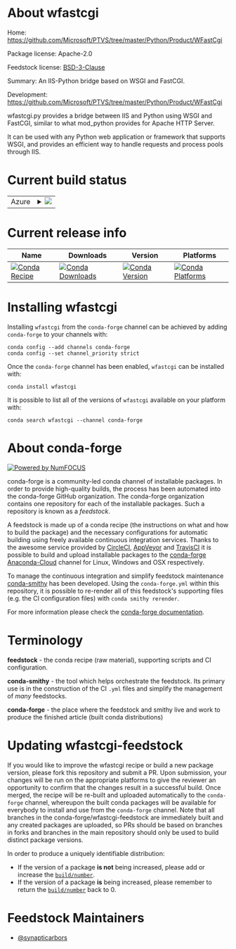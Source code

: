 About wfastcgi
==============

Home: https://github.com/Microsoft/PTVS/tree/master/Python/Product/WFastCgi

Package license: Apache-2.0

Feedstock license: [BSD-3-Clause](https://github.com/conda-forge/wfastcgi-feedstock/blob/master/LICENSE.txt)

Summary: An IIS-Python bridge based on WSGI and FastCGI.

Development: https://github.com/Microsoft/PTVS/tree/master/Python/Product/WFastCgi

wfastcgi.py provides a bridge between IIS and Python using WSGI and FastCGI, similar to
what mod_python provides for Apache HTTP Server.

It can be used with any Python web application or framework that supports WSGI, and provides
an efficient way to handle requests and process pools through IIS.


Current build status
====================


<table>
    
  <tr>
    <td>Azure</td>
    <td>
      <details>
        <summary>
          <a href="https://dev.azure.com/conda-forge/feedstock-builds/_build/latest?definitionId=5862&branchName=master">
            <img src="https://dev.azure.com/conda-forge/feedstock-builds/_apis/build/status/wfastcgi-feedstock?branchName=master">
          </a>
        </summary>
        <table>
          <thead><tr><th>Variant</th><th>Status</th></tr></thead>
          <tbody><tr>
              <td>win_64_python3.10.____cpython</td>
              <td>
                <a href="https://dev.azure.com/conda-forge/feedstock-builds/_build/latest?definitionId=5862&branchName=master">
                  <img src="https://dev.azure.com/conda-forge/feedstock-builds/_apis/build/status/wfastcgi-feedstock?branchName=master&jobName=win&configuration=win_64_python3.10.____cpython" alt="variant">
                </a>
              </td>
            </tr><tr>
              <td>win_64_python3.7.____73_pypy</td>
              <td>
                <a href="https://dev.azure.com/conda-forge/feedstock-builds/_build/latest?definitionId=5862&branchName=master">
                  <img src="https://dev.azure.com/conda-forge/feedstock-builds/_apis/build/status/wfastcgi-feedstock?branchName=master&jobName=win&configuration=win_64_python3.7.____73_pypy" alt="variant">
                </a>
              </td>
            </tr><tr>
              <td>win_64_python3.7.____cpython</td>
              <td>
                <a href="https://dev.azure.com/conda-forge/feedstock-builds/_build/latest?definitionId=5862&branchName=master">
                  <img src="https://dev.azure.com/conda-forge/feedstock-builds/_apis/build/status/wfastcgi-feedstock?branchName=master&jobName=win&configuration=win_64_python3.7.____cpython" alt="variant">
                </a>
              </td>
            </tr><tr>
              <td>win_64_python3.8.____cpython</td>
              <td>
                <a href="https://dev.azure.com/conda-forge/feedstock-builds/_build/latest?definitionId=5862&branchName=master">
                  <img src="https://dev.azure.com/conda-forge/feedstock-builds/_apis/build/status/wfastcgi-feedstock?branchName=master&jobName=win&configuration=win_64_python3.8.____cpython" alt="variant">
                </a>
              </td>
            </tr><tr>
              <td>win_64_python3.9.____cpython</td>
              <td>
                <a href="https://dev.azure.com/conda-forge/feedstock-builds/_build/latest?definitionId=5862&branchName=master">
                  <img src="https://dev.azure.com/conda-forge/feedstock-builds/_apis/build/status/wfastcgi-feedstock?branchName=master&jobName=win&configuration=win_64_python3.9.____cpython" alt="variant">
                </a>
              </td>
            </tr>
          </tbody>
        </table>
      </details>
    </td>
  </tr>
</table>

Current release info
====================

| Name | Downloads | Version | Platforms |
| --- | --- | --- | --- |
| [![Conda Recipe](https://img.shields.io/badge/recipe-wfastcgi-green.svg)](https://anaconda.org/conda-forge/wfastcgi) | [![Conda Downloads](https://img.shields.io/conda/dn/conda-forge/wfastcgi.svg)](https://anaconda.org/conda-forge/wfastcgi) | [![Conda Version](https://img.shields.io/conda/vn/conda-forge/wfastcgi.svg)](https://anaconda.org/conda-forge/wfastcgi) | [![Conda Platforms](https://img.shields.io/conda/pn/conda-forge/wfastcgi.svg)](https://anaconda.org/conda-forge/wfastcgi) |

Installing wfastcgi
===================

Installing `wfastcgi` from the `conda-forge` channel can be achieved by adding `conda-forge` to your channels with:

```
conda config --add channels conda-forge
conda config --set channel_priority strict
```

Once the `conda-forge` channel has been enabled, `wfastcgi` can be installed with:

```
conda install wfastcgi
```

It is possible to list all of the versions of `wfastcgi` available on your platform with:

```
conda search wfastcgi --channel conda-forge
```


About conda-forge
=================

[![Powered by
NumFOCUS](https://img.shields.io/badge/powered%20by-NumFOCUS-orange.svg?style=flat&colorA=E1523D&colorB=007D8A)](https://numfocus.org)

conda-forge is a community-led conda channel of installable packages.
In order to provide high-quality builds, the process has been automated into the
conda-forge GitHub organization. The conda-forge organization contains one repository
for each of the installable packages. Such a repository is known as a *feedstock*.

A feedstock is made up of a conda recipe (the instructions on what and how to build
the package) and the necessary configurations for automatic building using freely
available continuous integration services. Thanks to the awesome service provided by
[CircleCI](https://circleci.com/), [AppVeyor](https://www.appveyor.com/)
and [TravisCI](https://travis-ci.com/) it is possible to build and upload installable
packages to the [conda-forge](https://anaconda.org/conda-forge)
[Anaconda-Cloud](https://anaconda.org/) channel for Linux, Windows and OSX respectively.

To manage the continuous integration and simplify feedstock maintenance
[conda-smithy](https://github.com/conda-forge/conda-smithy) has been developed.
Using the ``conda-forge.yml`` within this repository, it is possible to re-render all of
this feedstock's supporting files (e.g. the CI configuration files) with ``conda smithy rerender``.

For more information please check the [conda-forge documentation](https://conda-forge.org/docs/).

Terminology
===========

**feedstock** - the conda recipe (raw material), supporting scripts and CI configuration.

**conda-smithy** - the tool which helps orchestrate the feedstock.
                   Its primary use is in the construction of the CI ``.yml`` files
                   and simplify the management of *many* feedstocks.

**conda-forge** - the place where the feedstock and smithy live and work to
                  produce the finished article (built conda distributions)


Updating wfastcgi-feedstock
===========================

If you would like to improve the wfastcgi recipe or build a new
package version, please fork this repository and submit a PR. Upon submission,
your changes will be run on the appropriate platforms to give the reviewer an
opportunity to confirm that the changes result in a successful build. Once
merged, the recipe will be re-built and uploaded automatically to the
`conda-forge` channel, whereupon the built conda packages will be available for
everybody to install and use from the `conda-forge` channel.
Note that all branches in the conda-forge/wfastcgi-feedstock are
immediately built and any created packages are uploaded, so PRs should be based
on branches in forks and branches in the main repository should only be used to
build distinct package versions.

In order to produce a uniquely identifiable distribution:
 * If the version of a package **is not** being increased, please add or increase
   the [``build/number``](https://docs.conda.io/projects/conda-build/en/latest/resources/define-metadata.html#build-number-and-string).
 * If the version of a package **is** being increased, please remember to return
   the [``build/number``](https://docs.conda.io/projects/conda-build/en/latest/resources/define-metadata.html#build-number-and-string)
   back to 0.

Feedstock Maintainers
=====================

* [@synapticarbors](https://github.com/synapticarbors/)

